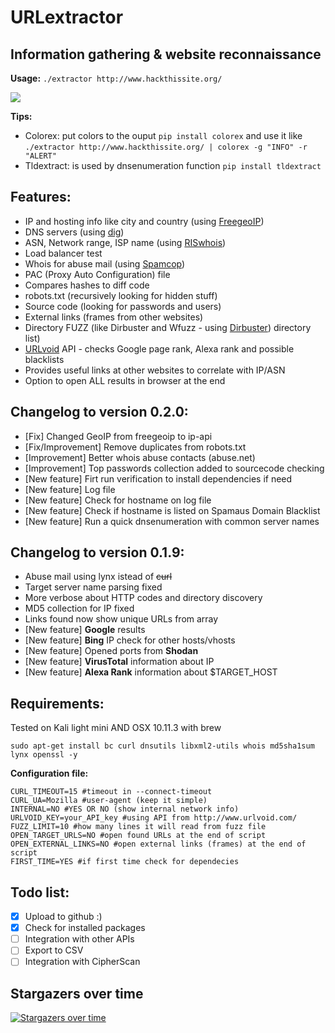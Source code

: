 # URLextractor

Information gathering & website reconnaissance
------

**Usage:**
`./extractor http://www.hackthissite.org/`

![](https://github.com/eschultze/URLextractor/blob/master/examples/example1.png)

**Tips:**
* Colorex: put colors to the ouput `pip install colorex` and use it like `./extractor http://www.hackthissite.org/ | colorex -g "INFO" -r "ALERT"`
* Tldextract: is used by dnsenumeration function `pip install tldextract`

Features:
------

* IP and hosting info like city and country (using [FreegeoIP](http://freegeoip.net/))
* DNS servers (using [dig](http://packages.ubuntu.com/precise/dnsutils))
* ASN, Network range, ISP name (using [RISwhois](https://www.ripe.net/analyse/archived-projects/ris-tools-web-interfaces/riswhois))
* Load balancer test
* Whois for abuse mail (using [Spamcop](https://www.spamcop.net/))
* PAC (Proxy Auto Configuration) file
* Compares hashes to diff code
* robots.txt (recursively looking for hidden stuff)
* Source code (looking for passwords and users)
* External links (frames from other websites)
* Directory FUZZ (like Dirbuster and Wfuzz - using [Dirbuster](https://www.owasp.org/index.php/Category:OWASP_DirBuster_Project)) directory list)
* [URLvoid](http://www.urlvoid.com/) API - checks Google page rank, Alexa rank and possible blacklists 
* Provides useful links at other websites to correlate with IP/ASN
* Option to open ALL results in browser at the end

Changelog to version 0.2.0:
------

* [Fix] Changed GeoIP from freegeoip to ip-api
* [Fix/Improvement] Remove duplicates from robots.txt
* [Improvement] Better whois abuse contacts (abuse.net)
* [Improvement] Top passwords collection added to sourcecode checking
* [New feature] Firt run verification to install dependencies if need
* [New feature] Log file
* [New feature] Check for hostname on log file
* [New feature] Check if hostname is listed on Spamaus Domain Blacklist
* [New feature] Run a quick dnsenumeration with common server names

Changelog to version 0.1.9:
------

* Abuse mail using lynx istead of ~~curl~~
* Target server name parsing fixed
* More verbose about HTTP codes and directory discovery
* MD5 collection for IP fixed
* Links found now show unique URLs from array
* [New feature] **Google** results
* [New feature] **Bing** IP check for other hosts/vhosts
* [New feature] Opened ports from **Shodan**
* [New feature] **VirusTotal** information about IP
* [New feature] **Alexa Rank** information about $TARGET_HOST

Requirements:
------

Tested on Kali light mini AND OSX 10.11.3 with brew
```
sudo apt-get install bc curl dnsutils libxml2-utils whois md5sha1sum lynx openssl -y
```

**Configuration file:**
```
CURL_TIMEOUT=15 #timeout in --connect-timeout
CURL_UA=Mozilla #user-agent (keep it simple)
INTERNAL=NO #YES OR NO (show internal network info)
URLVOID_KEY=your_API_key #using API from http://www.urlvoid.com/
FUZZ_LIMIT=10 #how many lines it will read from fuzz file
OPEN_TARGET_URLS=NO #open found URLs at the end of script
OPEN_EXTERNAL_LINKS=NO #open external links (frames) at the end of script
FIRST_TIME=YES #if first time check for dependecies
```

Todo list:
------

* [x] Upload to github :)
* [x] Check for installed packages
* [ ] Integration with other APIs
* [ ] Export to CSV
* [ ] Integration with CipherScan

## Stargazers over time

[![Stargazers over time](https://starchart.cc/eschultze/URLextractor.svg)](https://starchart.cc/eschultze/URLextractor)
